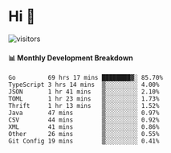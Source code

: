 # Hi 👋
 
![visitors](https://visitor-badge.glitch.me/badge?page_id=sorcererxw.sorcererx)

#### 📊 Monthly Development Breakdown

<!--START_SECTION:waka-->
```text
Go         69 hrs 17 mins ████████▓░ 85.70%
TypeScript 3 hrs 14 mins  ▒░░░░░░░░░ 4.00%
JSON       1 hr 41 mins   ▒░░░░░░░░░ 2.10%
TOML       1 hr 23 mins   ▒░░░░░░░░░ 1.73%
Thrift     1 hr 13 mins   ▒░░░░░░░░░ 1.52%
Java       47 mins        ▒░░░░░░░░░ 0.97%
CSV        44 mins        ▒░░░░░░░░░ 0.92%
XML        41 mins        ▒░░░░░░░░░ 0.86%
Other      26 mins        ▒░░░░░░░░░ 0.55%
Git Config 19 mins        ▒░░░░░░░░░ 0.41%
```
<!--END_SECTION:waka-->
